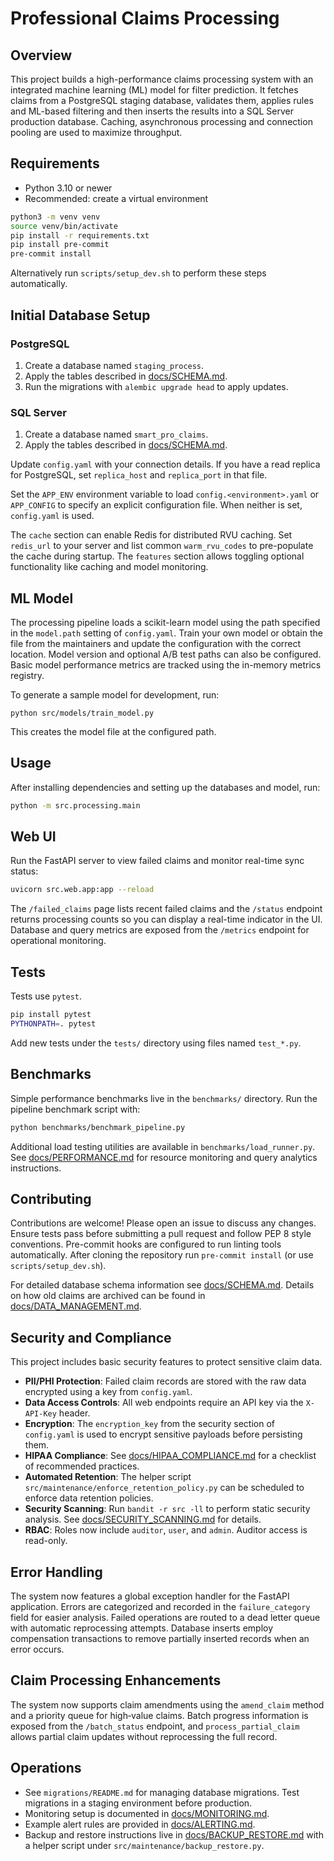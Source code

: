 # Professional Claims Processing

## Overview
This project builds a high-performance claims processing system with an integrated machine learning (ML) model for filter prediction. It fetches claims from a PostgreSQL staging database, validates them, applies rules and ML-based filtering and then inserts the results into a SQL Server production database. Caching, asynchronous processing and connection pooling are used to maximize throughput.

## Requirements
- Python 3.10 or newer
- Recommended: create a virtual environment

```bash
python3 -m venv venv
source venv/bin/activate
pip install -r requirements.txt
pip install pre-commit
pre-commit install
```

Alternatively run `scripts/setup_dev.sh` to perform these steps automatically.

## Initial Database Setup
### PostgreSQL
1. Create a database named `staging_process`.
2. Apply the tables described in [docs/SCHEMA.md](docs/SCHEMA.md).
 3. Run the migrations with `alembic upgrade head` to apply updates.

### SQL Server
1. Create a database named `smart_pro_claims`.
2. Apply the tables described in [docs/SCHEMA.md](docs/SCHEMA.md).

Update `config.yaml` with your connection details.
If you have a read replica for PostgreSQL, set `replica_host` and `replica_port` in that file.

Set the `APP_ENV` environment variable to load `config.<environment>.yaml` or
`APP_CONFIG` to specify an explicit configuration file. When neither is set,
`config.yaml` is used.

The `cache` section can enable Redis for distributed RVU caching. Set `redis_url`
to your server and list common `warm_rvu_codes` to pre-populate the cache during
startup.
The `features` section allows toggling optional functionality like caching and model monitoring.

## ML Model
The processing pipeline loads a scikit-learn model using the path specified in the `model.path` setting of `config.yaml`. Train your own model or obtain the file from the maintainers and update the configuration with the correct location.
Model version and optional A/B test paths can also be configured. Basic model performance metrics are tracked using the in-memory metrics registry.

To generate a sample model for development, run:
```
python src/models/train_model.py
```
This creates the model file at the configured path.

## Usage
After installing dependencies and setting up the databases and model, run:

```bash
python -m src.processing.main
```

## Web UI
Run the FastAPI server to view failed claims and monitor real-time sync status:

```bash
uvicorn src.web.app:app --reload
```

The `/failed_claims` page lists recent failed claims and the `/status` endpoint
returns processing counts so you can display a real-time indicator in the UI.
Database and query metrics are exposed from the `/metrics` endpoint for
operational monitoring.

## Tests
Tests use `pytest`.

```bash
pip install pytest
PYTHONPATH=. pytest
```

Add new tests under the `tests/` directory using files named `test_*.py`.

## Benchmarks
Simple performance benchmarks live in the `benchmarks/` directory.
Run the pipeline benchmark script with:

```bash
python benchmarks/benchmark_pipeline.py
```
Additional load testing utilities are available in `benchmarks/load_runner.py`.
See [docs/PERFORMANCE.md](docs/PERFORMANCE.md) for resource monitoring and query
analytics instructions.

## Contributing
Contributions are welcome! Please open an issue to discuss any changes. Ensure tests pass before submitting a pull request and follow PEP 8 style conventions.
Pre-commit hooks are configured to run linting tools automatically. After cloning the repository run `pre-commit install` (or use `scripts/setup_dev.sh`).

For detailed database schema information see [docs/SCHEMA.md](docs/SCHEMA.md).
Details on how old claims are archived can be found in
[docs/DATA_MANAGEMENT.md](docs/DATA_MANAGEMENT.md).

## Security and Compliance
This project includes basic security features to protect sensitive claim data.

- **PII/PHI Protection**: Failed claim records are stored with the raw data encrypted using
  a key from `config.yaml`.
- **Data Access Controls**: All web endpoints require an API key via the `X-API-Key` header.
- **Encryption**: The `encryption_key` from the security section of `config.yaml` is used to
  encrypt sensitive payloads before persisting them.
- **HIPAA Compliance**: See [docs/HIPAA_COMPLIANCE.md](docs/HIPAA_COMPLIANCE.md) for a checklist
  of recommended practices.
- **Automated Retention**: The helper script `src/maintenance/enforce_retention_policy.py`
  can be scheduled to enforce data retention policies.
- **Security Scanning**: Run `bandit -r src -ll` to perform static security analysis. See
  [docs/SECURITY_SCANNING.md](docs/SECURITY_SCANNING.md) for details.
- **RBAC**: Roles now include `auditor`, `user`, and `admin`. Auditor access is read-only.

## Error Handling
The system now features a global exception handler for the FastAPI application.
Errors are categorized and recorded in the `failure_category` field for easier
analysis. Failed operations are routed to a dead letter queue with automatic
reprocessing attempts. Database inserts employ compensation transactions to
remove partially inserted records when an error occurs.

## Claim Processing Enhancements
The system now supports claim amendments using the `amend_claim` method and a
priority queue for high‑value claims. Batch progress information is exposed from
the `/batch_status` endpoint, and `process_partial_claim` allows partial claim
updates without reprocessing the full record.


## Operations
- See `migrations/README.md` for managing database migrations. Test migrations in a staging environment before production.
- Monitoring setup is documented in [docs/MONITORING.md](docs/MONITORING.md).
- Example alert rules are provided in [docs/ALERTING.md](docs/ALERTING.md).
- Backup and restore instructions live in [docs/BACKUP_RESTORE.md](docs/BACKUP_RESTORE.md) with a helper script under `src/maintenance/backup_restore.py`.
